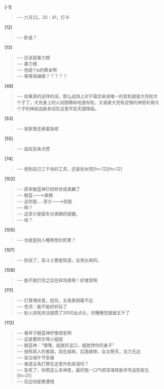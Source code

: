 
[-1] 
>--- 六月22，20：41，打卡<br>

[12] 
>--- 卧底？<br>

[13] 
>--- 应该是暴力根<br>
>--- 暴力根<br>
>--- 他是个p的黄金啊<br>
>--- 等等斑斓根？？？？？<br>

[48] 
>--- 如果真的这样的话，那么战场上对于霜恋来说唯一的变机就是大兜和大个子了，大兜身上的火焰图腾和地道权杖，又或者大兜有足够的神恩利用大个子的神级血脉发动在这里开启天国降临。<br>

[53] 
>--- 我家里还煮着饭呢<br>

[55] 
>--- 盐叹前来点赞<br>

[74] 
>--- 想到自己三千块的工资，还是划水吧[fn=12][fn=12]<br>

[102] 
>--- 原来魅蓝神已经转世成美麟了<br>
>--- 魅蓝———>美鳞<br>
>--- 这则是…..至少———>则是<br>
>--- 啊？<br>
>--- 这至少是菇冬对美鳞的提醒。<br>
>--- 啥？<br>

[105] 
>--- 也就是别人睡两觉的积累？<br>

[107] 
>--- 别说了，圣斗士要是知道，会哭出来的。<br>

[108] 
>--- 能不能打完之后在转场景啊！好难受啊<br>

[111] 
>--- 打算埋伏笔，挖坑，主角离倒霉不远<br>
>--- 苍须：能不能好好玩了<br>
>--- 别人拼死拼活就攒了2000出点头，你睡睡觉就破五千了<br>

[112] 
>--- 看样子魅蓝神好像很急啊<br>
>--- 这是要转生呀小姐姐<br>
>--- 魅蓝神：“嘿嘿，姐就好这口，姐就馋你的身子”<br>
>--- 按照真人的套路，现在越爽，后面越惨。女主祭天，法力无边<br>
>--- 各位端午节安康<br>
>--- 难道主角打算在这里升到圣域吗？<br>
>--- 急死了，你攒这么多神恩，最好能一口气把深海怪鱼号传送到安丘[fn=31]<br>
>--- 后边怕是要遭哦<br>
